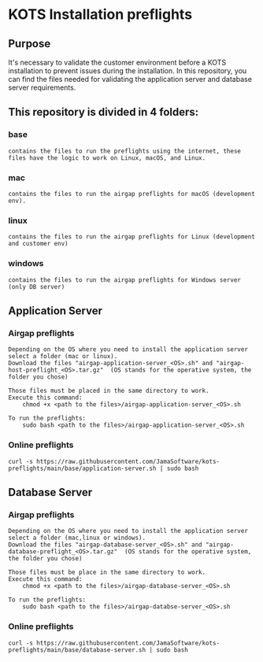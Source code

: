 # KOTS Installation preflights

## Purpose
It's necessary to validate the customer environment before a KOTS installation to prevent issues during the installation. In this repository, you can find the files needed for validating the application server and database server requirements.


## This repository is divided in 4 folders:

### base

    contains the files to run the preflights using the internet, these files have the logic to work on Linux, macOS, and Linux.
### mac

    contains the files to run the airgap preflights for macOS (development env).
### linux

    contains the files to run the airgap preflights for Linux (development and customer env)
### windows

    contains the files to run the airgap preflights for Windows server (only DB server)




## Application Server


### Airgap preflights
    Depending on the OS where you need to install the application server select a folder (mac or linux).
    Download the files "airgap-application-server_<OS>.sh" and "airgap-host-preflight_<OS>.tar.gz"  (OS stands for the operative system, the folder you chose)

    Those files must be placed in the same directory to work.
    Execute this command:
        chmod +x <path to the files>/airgap-application-server_<OS>.sh
    
    To run the preflights:
        sudo bash <path to the files>/airgap-application-server_<OS>.sh



### Online preflights
    curl -s https://raw.githubusercontent.com/JamaSoftware/kots-preflights/main/base/application-server.sh | sudo bash


## Database Server

### Airgap preflights
    Depending on the OS where you need to install the application server select a folder (mac,linux or windows).
    Download the files "airgap-database-server_<OS>.sh" and "airgap-database-preflight_<OS>.tar.gz"  (OS stands for the operative system, the folder you chose)

    Those files must be place in the same directory to work.
    Execute this command:
        chmod +x <path to the files>/airgap-database-server_<OS>.sh
    
    To run the preflights:
        sudo bash <path to the files>/airgap-databse-server_<OS>.sh



### Online preflights
    curl -s https://raw.githubusercontent.com/JamaSoftware/kots-preflights/main/base/database-server.sh | sudo bash

